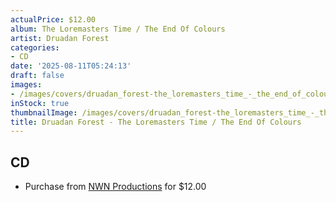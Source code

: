 ```yaml
---
actualPrice: $12.00
album: The Loremasters Time / The End Of Colours
artist: Druadan Forest
categories:
- CD
date: '2025-08-11T05:24:13'
draft: false
images:
- /images/covers/druadan_forest-the_loremasters_time_-_the_end_of_colours.jpg
inStock: true
thumbnailImage: /images/covers/druadan_forest-the_loremasters_time_-_the_end_of_colours-thumb.jpg
title: Druadan Forest - The Loremasters Time / The End Of Colours
---
```


## CD
* Purchase from [NWN Productions](http://shop.nwnprod.com/index.php?route=product/product&path=93&product_id=53042&sort=pd.name&order=ASC) for $12.00
